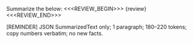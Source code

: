 
Summarize the below:
<<<REVIEW_BEGIN>>>
{review}
<<<REVIEW_END>>>

[REMINDER] JSON SummarizedText only; 1 paragraph; 180–220 tokens; copy numbers verbatim; no new facts.